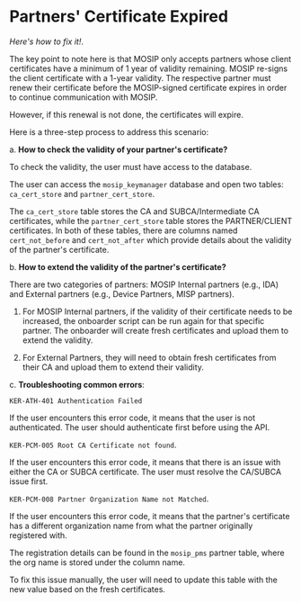 # Partners' Certificate Expired 

_Here's how to fix it!_.

The key point to note here is that MOSIP only accepts partners whose client certificates have a minimum of 1 year of validity remaining. MOSIP re-signs the client certificate with a 1-year validity. The respective partner must renew their certificate before the MOSIP-signed certificate expires in order to continue communication with MOSIP.

However, if this renewal is not done, the certificates will expire.

Here is a three-step process to address this scenario:

a. **How to check the validity of your partner's certificate?**

To check the validity, the user must have access to the database.

The user can access the `mosip_keymanager` database and open two tables: `ca_cert_store` and `partner_cert_store`.

The `ca_cert_store` table stores the CA and SUBCA/Intermediate CA certificates, while the `partner_cert_store` table stores the PARTNER/CLIENT certificates. In both of these tables, there are columns named `cert_not_before` and `cert_not_after` which provide details about the validity of the partner's certificate.

b. **How to extend the validity of the partner's certificate?**

There are two categories of partners: MOSIP Internal partners (e.g., IDA) and External partners (e.g., Device Partners, MISP partners).

1) For MOSIP Internal partners, if the validity of their certificate needs to be increased, the onboarder script can be run again for that specific partner. The onboarder will create fresh certificates and upload them to extend the validity.

2) For External Partners, they will need to obtain fresh certificates from their CA and upload them to extend their validity.

c. **Troubleshooting common errors**:

`KER-ATH-401 Authentication Failed`

If the user encounters this error code, it means that the user is not authenticated. The user should authenticate first before using the API.

`KER-PCM-005 Root CA Certificate not found`.

If the user encounters this error code, it means that there is an issue with either the CA or SUBCA certificate. The user must resolve the CA/SUBCA issue first.

`KER-PCM-008 Partner Organization Name not Matched`.

If the user encounters this error code, it means that the partner's certificate has a different organization name from what the partner originally registered with.

The registration details can be found in the `mosip_pms` partner table, where the org name is stored under the column name.

To fix this issue manually, the user will need to update this table with the new value based on the fresh certificates.
